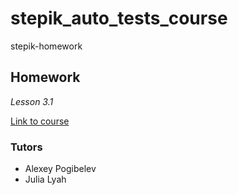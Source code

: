 # stepik_auto_tests_course
stepik-homework
<h2> Homework </h2>
<p><i>Lesson 3.1</i></p>
<a href='https://stepik.org/course/575/info'>Link to course</a>
<br>
<h3>Tutors</h3>
<ul>
<li>Alexey Pogibelev</li>
<li>Julia Lyah</li>
</ul>